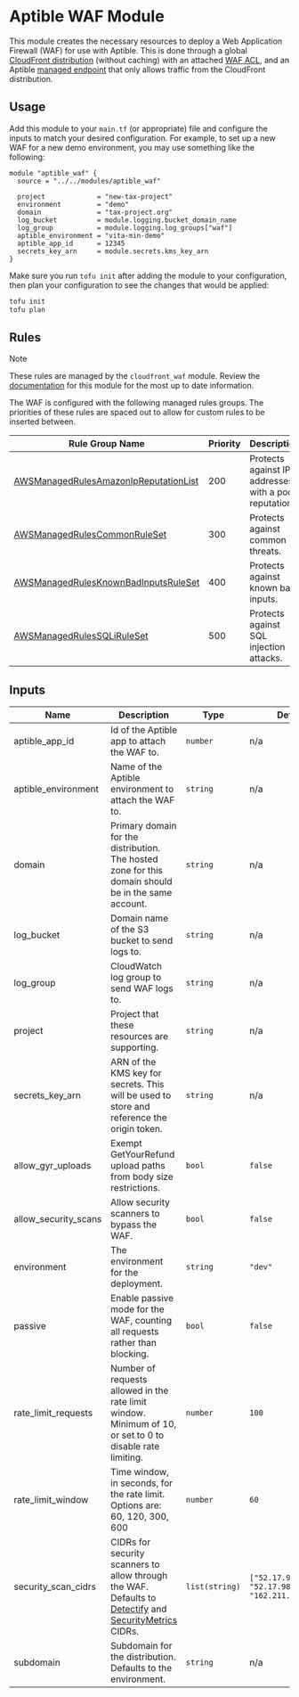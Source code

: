 # Aptible WAF Module

This module creates the necessary resources to deploy a Web Application Firewall
(WAF) for use with Aptible. This is done through a global [CloudFront
distribution][distribution] (without caching) with an attached [WAF ACL][acl],
and an Aptible [managed endpoint][managed-endpoint] that only allows traffic
from the CloudFront distribution.

## Usage

Add this module to your `main.tf` (or appropriate) file and configure the inputs
to match your desired configuration. For example, to set up a new WAF for a new
demo environment, you may use something like the following:

```hcl
module "aptible_waf" {
  source = "../../modules/aptible_waf"

  project             = "new-tax-project"
  environment         = "demo"
  domain              = "tax-project.org"
  log_bucket          = module.logging.bucket_domain_name
  log_group           = module.logging.log_groups["waf"]
  aptible_environment = "vita-min-demo"
  aptible_app_id      = 12345
  secrets_key_arn     = module.secrets.kms_key_arn
}
```

Make sure you run `tofu init` after adding the module to your configuration,
then plan your configuration to see the changes that would be applied:

```bash
tofu init
tofu plan
```

## Rules

> [!NOTE]
> These rules are managed by the `cloudfront_waf` module. Review the
> [documentation][cloudfront-waf] for this module for the most up to date
> information.

The WAF is configured with the following managed rules groups. The priorities of
these rules are spaced out to allow for custom rules to be inserted between.

| Rule Group Name                                       | Priority | Description                                           |
|-------------------------------------------------------|----------|-------------------------------------------------------|
| [AWSManagedRulesAmazonIpReputationList][rules-ip-rep] | 200      | Protects against IP addresses with a poor reputation. |
| [AWSManagedRulesCommonRuleSet][rules-common]          | 300      | Protects against common threats.                      |
| [AWSManagedRulesKnownBadInputsRuleSet][rules-inputs]  | 400      | Protects against known bad inputs.                    |
| [AWSManagedRulesSQLiRuleSet][rules-sqli]              | 500      | Protects against SQL injection attacks.               |

## Inputs

| Name                 | Description                                                                                                | Type           | Default                                                    | Required |
|----------------------|------------------------------------------------------------------------------------------------------------|----------------|------------------------------------------------------------|----------|
| aptible_app_id       | Id of the Aptible app to attach the WAF to.                                                                | `number`       | n/a                                                        | yes      |
| aptible_environment  | Name of the Aptible environment to attach the WAF to.                                                      | `string`       | n/a                                                        | yes      |
| domain               | Primary domain for the distribution. The hosted zone for this domain should be in the same account.        | `string`       | n/a                                                        | yes      |
| log_bucket           | Domain name of the S3 bucket to send logs to.                                                              | `string`       | n/a                                                        | yes      |
| log_group            | CloudWatch log group to send WAF logs to.                                                                  | `string`       | n/a                                                        | yes      |
| project              | Project that these resources are supporting.                                                               | `string`       | n/a                                                        | yes      |
| secrets_key_arn      | ARN of the KMS key for secrets. This will be used to store and reference the origin token.                 | `string`       | n/a                                                        | yes      |
| allow_gyr_uploads    | Exempt GetYourRefund upload paths from body size restrictions.                                             | `bool`         | `false`                                                    | no       |
| allow_security_scans | Allow security scanners to bypass the WAF.                                                                 | `bool`         | `false`                                                    | no       |
| environment          | The environment for the deployment.                                                                        | `string`       | `"dev"`                                                    | no       |
| passive              | Enable passive mode for the WAF, counting all requests rather than blocking.                               | `bool`         | `false`                                                    | no       |
| rate_limit_requests  | Number of requests allowed in the rate limit window. Minimum of 10, or set to 0 to disable rate limiting.  | `number`       | `100`                                                      | no       |
| rate_limit_window    | Time window, in seconds, for the rate limit. Options are: 60, 120, 300, 600                                | `number`       | `60`                                                       | no       |
| security_scan_cidrs  | CIDRs for security scanners to allow through the WAF. Defaults to [Detectify] and [SecurityMetrics] CIDRs. | `list(string)` | `["52.17.9.21/32", "52.17.98.131/32", "162.211.152.0/24"]` | no       |
| subdomain            | Subdomain for the distribution. Defaults to the environment.                                               | `string`       | n/a                                                        | no       |

[acl]: https://docs.aws.amazon.com/waf/latest/APIReference/API_WebACL.html
[cloudfront-waf]: https://github.com/codeforamerica/tofu-modules-aws-cloudfront-waf
[detectify]: https://support.detectify.com/support/solutions/articles/48001049001-how-do-i-allow-detectify-to-scan-my-assets
[distribution]: https://docs.aws.amazon.com/AmazonCloudFront/latest/DeveloperGuide/distribution-working-with.html
[managed-endpoint]: https://www.aptible.com/docs/core-concepts/apps/connecting-to-apps/app-endpoints/https-endpoints/overview
[rules-common]: https://docs.aws.amazon.com/waf/latest/developerguide/aws-managed-rule-groups-baseline.html#aws-managed-rule-groups-baseline-crs
[rules-inputs]: https://docs.aws.amazon.com/waf/latest/developerguide/aws-managed-rule-groups-baseline.html#aws-managed-rule-groups-baseline-known-bad-inputs
[rules-ip-rep]: https://docs.aws.amazon.com/waf/latest/developerguide/aws-managed-rule-groups-ip-rep.html#aws-managed-rule-groups-ip-rep-amazon
[rules-sqli]: https://docs.aws.amazon.com/waf/latest/developerguide/aws-managed-rule-groups-use-case.html#aws-managed-rule-groups-use-case-sql-db
[securitymetrics]: https://www.securitymetrics.com/terms-of-service#abuse
